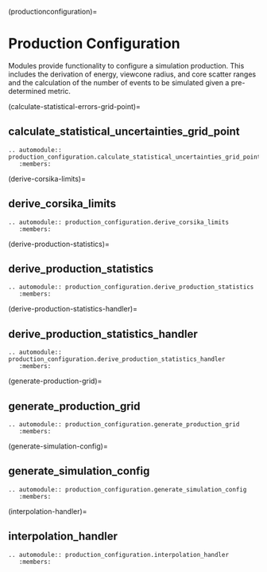 (productionconfiguration)=

# Production Configuration

Modules provide functionality to configure a simulation production.
This includes the derivation of energy, viewcone radius, and core scatter ranges and
the calculation of the number of events to be simulated given a pre-determined metric.

(calculate-statistical-errors-grid-point)=

## calculate_statistical_uncertainties_grid_point

```{eval-rst}
.. automodule:: production_configuration.calculate_statistical_uncertainties_grid_point
   :members:
```

(derive-corsika-limits)=

## derive_corsika_limits

```{eval-rst}
.. automodule:: production_configuration.derive_corsika_limits
   :members:
```

(derive-production-statistics)=

## derive_production_statistics

```{eval-rst}
.. automodule:: production_configuration.derive_production_statistics
   :members:
```

(derive-production-statistics-handler)=

## derive_production_statistics_handler

```{eval-rst}
.. automodule:: production_configuration.derive_production_statistics_handler
   :members:
```

(generate-production-grid)=

## generate_production_grid

```{eval-rst}
.. automodule:: production_configuration.generate_production_grid
   :members:
```

(generate-simulation-config)=

## generate_simulation_config

```{eval-rst}
.. automodule:: production_configuration.generate_simulation_config
   :members:
```

(interpolation-handler)=

## interpolation_handler

```{eval-rst}
.. automodule:: production_configuration.interpolation_handler
   :members:
```
